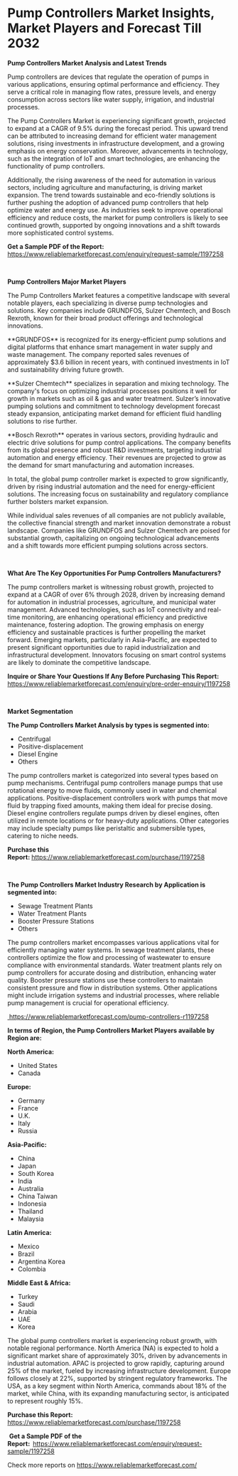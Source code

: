 <p><h1>Pump Controllers Market Insights, Market Players and Forecast Till 2032</h1></p><p><strong>Pump Controllers Market Analysis and Latest Trends</strong></p>
<p><p>Pump controllers are devices that regulate the operation of pumps in various applications, ensuring optimal performance and efficiency. They serve a critical role in managing flow rates, pressure levels, and energy consumption across sectors like water supply, irrigation, and industrial processes.</p><p>The Pump Controllers Market is experiencing significant growth, projected to expand at a CAGR of 9.5% during the forecast period. This upward trend can be attributed to increasing demand for efficient water management solutions, rising investments in infrastructure development, and a growing emphasis on energy conservation. Moreover, advancements in technology, such as the integration of IoT and smart technologies, are enhancing the functionality of pump controllers. </p><p>Additionally, the rising awareness of the need for automation in various sectors, including agriculture and manufacturing, is driving market expansion. The trend towards sustainable and eco-friendly solutions is further pushing the adoption of advanced pump controllers that help optimize water and energy use. As industries seek to improve operational efficiency and reduce costs, the market for pump controllers is likely to see continued growth, supported by ongoing innovations and a shift towards more sophisticated control systems.</p></p>
<p><strong>Get a Sample PDF of the Report:&nbsp;</strong> <a href="https://www.reliablemarketforecast.com/enquiry/request-sample/1197258?utm_campaign=2280&utm_medium=2&utm_source=Github&utm_content=ia&utm_term=19022025&utm_id=pump-controllers">https://www.reliablemarketforecast.com/enquiry/request-sample/1197258</a></p>
<p>&nbsp;</p>
<p><strong>Pump Controllers Major Market Players</strong></p>
<p><p>The Pump Controllers Market features a competitive landscape with several notable players, each specializing in diverse pump technologies and solutions. Key companies include GRUNDFOS, Sulzer Chemtech, and Bosch Rexroth, known for their broad product offerings and technological innovations.</p><p>**GRUNDFOS** is recognized for its energy-efficient pump solutions and digital platforms that enhance smart management in water supply and waste management. The company reported sales revenues of approximately $3.6 billion in recent years, with continued investments in IoT and sustainability driving future growth.</p><p>**Sulzer Chemtech** specializes in separation and mixing technology. The company's focus on optimizing industrial processes positions it well for growth in markets such as oil & gas and water treatment. Sulzer’s innovative pumping solutions and commitment to technology development forecast steady expansion, anticipating market demand for efficient fluid handling solutions to rise further.</p><p>**Bosch Rexroth** operates in various sectors, providing hydraulic and electric drive solutions for pump control applications. The company benefits from its global presence and robust R&D investments, targeting industrial automation and energy efficiency. Their revenues are projected to grow as the demand for smart manufacturing and automation increases.</p><p>In total, the global pump controller market is expected to grow significantly, driven by rising industrial automation and the need for energy-efficient solutions. The increasing focus on sustainability and regulatory compliance further bolsters market expansion.</p><p>While individual sales revenues of all companies are not publicly available, the collective financial strength and market innovation demonstrate a robust landscape. Companies like GRUNDFOS and Sulzer Chemtech are poised for substantial growth, capitalizing on ongoing technological advancements and a shift towards more efficient pumping solutions across sectors.</p></p>
<p>&nbsp;</p>
<p><strong>What Are The Key Opportunities For Pump Controllers Manufacturers?</strong></p>
<p><p>The pump controllers market is witnessing robust growth, projected to expand at a CAGR of over 6% through 2028, driven by increasing demand for automation in industrial processes, agriculture, and municipal water management. Advanced technologies, such as IoT connectivity and real-time monitoring, are enhancing operational efficiency and predictive maintenance, fostering adoption. The growing emphasis on energy efficiency and sustainable practices is further propelling the market forward. Emerging markets, particularly in Asia-Pacific, are expected to present significant opportunities due to rapid industrialization and infrastructural development. Innovators focusing on smart control systems are likely to dominate the competitive landscape.</p></p>
<p><strong>Inquire or Share Your Questions If Any Before Purchasing This Report:</strong> <a href="https://www.reliablemarketforecast.com/enquiry/pre-order-enquiry/1197258?utm_campaign=2280&utm_medium=2&utm_source=Github&utm_content=ia&utm_term=19022025&utm_id=pump-controllers">https://www.reliablemarketforecast.com/enquiry/pre-order-enquiry/1197258</a></p>
<p>&nbsp;</p>
<p><strong>Market Segmentation</strong></p>
<p><strong>The Pump Controllers Market Analysis by types is segmented into:</strong></p>
<p><ul><li>Centrifugal</li><li>Positive-displacement</li><li>Diesel Engine</li><li>Others</li></ul></p>
<p><p>The pump controllers market is categorized into several types based on pump mechanisms. Centrifugal pump controllers manage pumps that use rotational energy to move fluids, commonly used in water and chemical applications. Positive-displacement controllers work with pumps that move fluid by trapping fixed amounts, making them ideal for precise dosing. Diesel engine controllers regulate pumps driven by diesel engines, often utilized in remote locations or for heavy-duty applications. Other categories may include specialty pumps like peristaltic and submersible types, catering to niche needs.</p></p>
<p><strong>Purchase this Report:&nbsp;</strong><a href="https://www.reliablemarketforecast.com/purchase/1197258?utm_campaign=2280&utm_medium=2&utm_source=Github&utm_content=ia&utm_term=19022025&utm_id=pump-controllers">https://www.reliablemarketforecast.com/purchase/1197258</a></p>
<p>&nbsp;</p>
<p><strong>The Pump Controllers Market Industry Research by Application is segmented into:</strong></p>
<p><ul><li>Sewage Treatment Plants</li><li>Water Treatment Plants</li><li>Booster Pressure Stations</li><li>Others</li></ul></p>
<p><p>The pump controllers market encompasses various applications vital for efficiently managing water systems. In sewage treatment plants, these controllers optimize the flow and processing of wastewater to ensure compliance with environmental standards. Water treatment plants rely on pump controllers for accurate dosing and distribution, enhancing water quality. Booster pressure stations use these controllers to maintain consistent pressure and flow in distribution systems. Other applications might include irrigation systems and industrial processes, where reliable pump management is crucial for operational efficiency.</p></p>
<p><a href="https://www.reliablemarketforecast.com/pump-controllers-r1197258?utm_campaign=2280&utm_medium=2&utm_source=Github&utm_content=ia&utm_term=19022025&utm_id=pump-controllers">&nbsp;https://www.reliablemarketforecast.com/pump-controllers-r1197258</a></p>
<p><strong>In terms of Region, the Pump Controllers Market Players available by Region are:</strong></p>
<p>
    <p> <strong> North America: </strong>
        <ul>
            <li>United States</li>
            <li>Canada</li>
        </ul>
        </p> 
    <p> <strong> Europe: </strong>
        <ul>
            <li>Germany</li>
            <li>France</li>
            <li>U.K.</li>
            <li>Italy</li>
            <li>Russia</li>
        </ul>
        </p> 
    <p> <strong> Asia-Pacific: </strong>
        <ul>
            <li>China</li>
            <li>Japan</li>
            <li>South Korea</li>
            <li>India</li>
            <li>Australia</li>
            <li>China Taiwan</li>
            <li>Indonesia</li>
            <li>Thailand</li>
            <li>Malaysia</li>
        </ul>
        </p> 
    <p> <strong> Latin America: </strong>
        <ul>
            <li>Mexico</li>
            <li>Brazil</li>
            <li>Argentina Korea</li>
            <li>Colombia</li>
        </ul>
        </p> 
    <p> <strong> Middle East & Africa: </strong>
        <ul>
            <li>Turkey</li>
            <li>Saudi</li>
            <li>Arabia</li>
            <li>UAE</li>
            <li>Korea</li>
        </ul>
    </p>
    </p>
<p><p>The global pump controllers market is experiencing robust growth, with notable regional performance. North America (NA) is expected to hold a significant market share of approximately 30%, driven by advancements in industrial automation. APAC is projected to grow rapidly, capturing around 25% of the market, fueled by increasing infrastructure development. Europe follows closely at 22%, supported by stringent regulatory frameworks. The USA, as a key segment within North America, commands about 18% of the market, while China, with its expanding manufacturing sector, is anticipated to represent roughly 15%.</p></p>
<p><strong>Purchase this Report: </strong><a href="https://www.reliablemarketforecast.com/purchase/1197258?utm_campaign=2280&utm_medium=2&utm_source=Github&utm_content=ia&utm_term=19022025&utm_id=pump-controllers">https://www.reliablemarketforecast.com/purchase/1197258</a></p>
<p>&nbsp;<strong>Get a Sample PDF of the Report:&nbsp;&nbsp;</strong><a href="https://www.reliablemarketforecast.com/enquiry/request-sample/1197258?utm_campaign=2280&utm_medium=2&utm_source=Github&utm_content=ia&utm_term=19022025&utm_id=pump-controllers">https://www.reliablemarketforecast.com/enquiry/request-sample/1197258</a></p>
<p><strong></strong></p>
<p>Check more reports on <a href="https://www.reliablemarketforecast.com/?utm_campaign=2280&utm_medium=2&utm_source=Github&utm_content=ia&utm_term=19022025&utm_id=pump-controllers">https://www.reliablemarketforecast.com/</a></p>